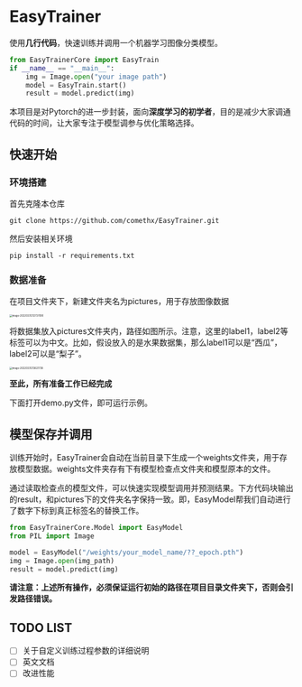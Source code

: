 # EasyTrainer
使用**几行代码**，快速训练并调用一个机器学习图像分类模型。

```python
from EasyTrainerCore import EasyTrain
if __name__ == "__main__":
    img = Image.open("your image path")
    model = EasyTrain.start()
    result = model.predict(img)
```

本项目是对Pytorch的进一步封装，面向**深度学习的初学者**，目的是减少大家调通代码的时间，让大家专注于模型调参与优化策略选择。

## 快速开始

### 环境搭建

首先克隆本仓库

```
git clone https://github.com/comethx/EasyTrainer.git
```

然后安装相关环境

```
pip install -r requirements.txt
```

### 数据准备

在项目文件夹下，新建文件夹名为pictures，用于存放图像数据

<img src="https://rufuspic.oss-cn-chengdu.aliyuncs.com/markdown_imgs/image-20220331212737090.png" alt="image-20220331212737090" style="zoom: 30%;" />

将数据集放入pictures文件夹内，路径如图所示。注意，这里的label1，label2等标签可以为中文。比如，假设放入的是水果数据集，那么label1可以是“西瓜”，label2可以是“梨子”。

<img src="https://rufuspic.oss-cn-chengdu.aliyuncs.com/markdown_imgs/image-20220331213621738.png" alt="image-20220331213621738" style="zoom: 30%;" />

**至此，所有准备工作已经完成**

下面打开demo.py文件，即可运行示例。

## 模型保存并调用

训练开始时，EasyTrainer会自动在当前目录下生成一个weights文件夹，用于存放模型数据。weights文件夹存有下有模型检查点文件夹和模型原本的文件。

通过读取检查点的模型文件，可以快速实现模型调用并预测结果。下方代码块输出的result，和pictures下的文件夹名字保持一致。即，EasyModel帮我们自动进行了数字下标到真正标签名的替换工作。

```python
from EasyTrainerCore.Model import EasyModel
from PIL import Image

model = EasyModel("/weights/your_model_name/??_epoch.pth")
img = Image.open(img_path)
result = model.predict(img)
```

**请注意：上述所有操作，必须保证运行初始的路径在项目目录文件夹下，否则会引发路径错误。**

## TODO LIST

- [ ] 关于自定义训练过程参数的详细说明
- [ ] 英文文档
- [ ] 改进性能
